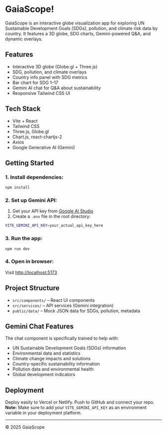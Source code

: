 # GaiaScope!

GaiaScope is an interactive globe visualization app for exploring UN Sustainable Development Goals (SDGs), pollution, and climate risk data by country. It features a 3D globe, SDG charts, Gemini-powered Q&A, and dynamic overlays.

## Features
- Interactive 3D globe (Globe.gl + Three.js)
- SDG, pollution, and climate overlays
- Country info panel with SDG metrics
- Bar chart for SDG 1–17
- Gemini AI chat for Q&A about sustainability
- Responsive Tailwind CSS UI

## Tech Stack
- Vite + React
- Tailwind CSS
- Three.js, Globe.gl
- Chart.js, react-chartjs-2
- Axios
- Google Generative AI (Gemini)

## Getting Started

### 1. Install dependencies:
```sh
npm install
```

### 2. Set up Gemini API:
1. Get your API key from [Google AI Studio](https://makersuite.google.com/app/apikey)
2. Create a `.env` file in the root directory:
```sh
VITE_GEMINI_API_KEY=your_actual_api_key_here
```

### 3. Run the app:
```sh
npm run dev
```

### 4. Open in browser:
Visit [http://localhost:5173](http://localhost:5173)

## Project Structure
- `src/components/` – React UI components
- `src/services/` – API services (Gemini integration)
- `public/data/` – Mock JSON data for SDGs, pollution, metadata

## Gemini Chat Features
The chat component is specifically trained to help with:
- UN Sustainable Development Goals (SDGs) information
- Environmental data and statistics
- Climate change impacts and solutions
- Country-specific sustainability information
- Pollution data and environmental health
- Global development indicators

## Deployment
Deploy easily to Vercel or Netlify. Push to GitHub and connect your repo.
**Note:** Make sure to add your `VITE_GEMINI_API_KEY` as an environment variable in your deployment platform.

---

© 2025 GaiaScope
